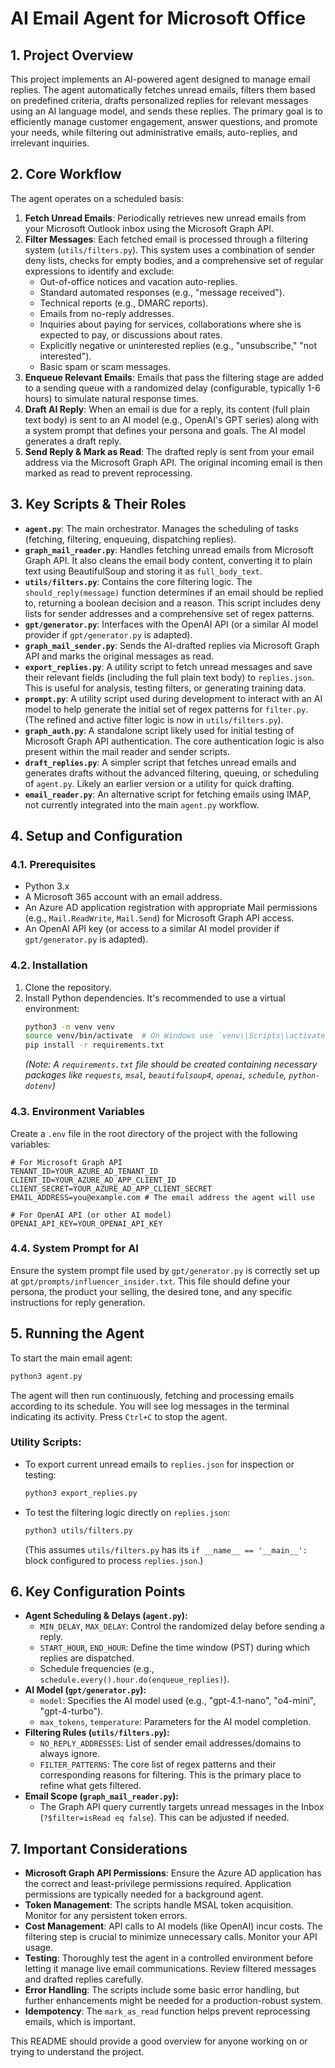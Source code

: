 # AI Email Agent for Microsoft Office

## 1. Project Overview

This project implements an AI-powered agent designed to manage email replies. The agent automatically fetches unread emails, filters them based on predefined criteria, drafts personalized replies for relevant messages using an AI language model, and sends these replies. The primary goal is to efficiently manage customer engagement, answer questions, and promote your needs, while filtering out administrative emails, auto-replies, and irrelevant inquiries.

## 2. Core Workflow

The agent operates on a scheduled basis:

1.  **Fetch Unread Emails**: Periodically retrieves new unread emails from your Microsoft Outlook inbox using the Microsoft Graph API.
2.  **Filter Messages**: Each fetched email is processed through a filtering system (`utils/filters.py`). This system uses a combination of sender deny lists, checks for empty bodies, and a comprehensive set of regular expressions to identify and exclude:
    *   Out-of-office notices and vacation auto-replies.
    *   Standard automated responses (e.g., "message received").
    *   Technical reports (e.g., DMARC reports).
    *   Emails from no-reply addresses.
    *   Inquiries about paying for services, collaborations where she is expected to pay, or discussions about rates.
    *   Explicitly negative or uninterested replies (e.g., "unsubscribe," "not interested").
    *   Basic spam or scam messages.
3.  **Enqueue Relevant Emails**: Emails that pass the filtering stage are added to a sending queue with a randomized delay (configurable, typically 1-6 hours) to simulate natural response times.
4.  **Draft AI Reply**: When an email is due for a reply, its content (full plain text body) is sent to an AI model (e.g., OpenAI's GPT series) along with a system prompt that defines your persona and goals. The AI model generates a draft reply.
5.  **Send Reply & Mark as Read**: The drafted reply is sent from your email address via the Microsoft Graph API. The original incoming email is then marked as read to prevent reprocessing.

## 3. Key Scripts & Their Roles

*   **`agent.py`**: The main orchestrator. Manages the scheduling of tasks (fetching, filtering, enqueuing, dispatching replies).
*   **`graph_mail_reader.py`**: Handles fetching unread emails from Microsoft Graph API. It also cleans the email body content, converting it to plain text using BeautifulSoup and storing it as `full_body_text`.
*   **`utils/filters.py`**: Contains the core filtering logic. The `should_reply(message)` function determines if an email should be replied to, returning a boolean decision and a reason. This script includes deny lists for sender addresses and a comprehensive set of regex patterns.
*   **`gpt/generator.py`**: Interfaces with the OpenAI API (or a similar AI model provider if `gpt/generator.py` is adapted).
*   **`graph_mail_sender.py`**: Sends the AI-drafted replies via Microsoft Graph API and marks the original messages as read.
*   **`export_replies.py`**: A utility script to fetch unread messages and save their relevant fields (including the full plain text body) to `replies.json`. This is useful for analysis, testing filters, or generating training data.
*   **`prompt.py`**: A utility script used during development to interact with an AI model to help generate the initial set of regex patterns for `filter.py`. (The refined and active filter logic is now in `utils/filters.py`).
*   **`graph_auth.py`**: A standalone script likely used for initial testing of Microsoft Graph API authentication. The core authentication logic is also present within the mail reader and sender scripts.
*   **`draft_replies.py`**: A simpler script that fetches unread emails and generates drafts without the advanced filtering, queuing, or scheduling of `agent.py`. Likely an earlier version or a utility for quick drafting.
*   **`email_reader.py`**: An alternative script for fetching emails using IMAP, not currently integrated into the main `agent.py` workflow.

## 4. Setup and Configuration

### 4.1. Prerequisites
*   Python 3.x
*   A Microsoft 365 account with an email address.
*   An Azure AD application registration with appropriate Mail permissions (e.g., `Mail.ReadWrite`, `Mail.Send`) for Microsoft Graph API access.
*   An OpenAI API key (or access to a similar AI model provider if `gpt/generator.py` is adapted).

### 4.2. Installation
1.  Clone the repository.
2.  Install Python dependencies. It's recommended to use a virtual environment:
    ```bash
    python3 -m venv venv
    source venv/bin/activate  # On Windows use `venv\\Scripts\\activate`
    pip install -r requirements.txt 
    ```
    *(Note: A `requirements.txt` file should be created containing necessary packages like `requests`, `msal`, `beautifulsoup4`, `openai`, `schedule`, `python-dotenv`)*

### 4.3. Environment Variables
Create a `.env` file in the root directory of the project with the following variables:

```env
# For Microsoft Graph API
TENANT_ID=YOUR_AZURE_AD_TENANT_ID
CLIENT_ID=YOUR_AZURE_AD_APP_CLIENT_ID
CLIENT_SECRET=YOUR_AZURE_AD_APP_CLIENT_SECRET
EMAIL_ADDRESS=you@example.com # The email address the agent will use

# For OpenAI API (or other AI model)
OPENAI_API_KEY=YOUR_OPENAI_API_KEY
```

### 4.4. System Prompt for AI
Ensure the system prompt file used by `gpt/generator.py` is correctly set up at `gpt/prompts/influencer_insider.txt`. This file should define your persona, the product your selling, the desired tone, and any specific instructions for reply generation.

## 5. Running the Agent

To start the main email agent:
```bash
python3 agent.py
```
The agent will then run continuously, fetching and processing emails according to its schedule. You will see log messages in the terminal indicating its activity. Press `Ctrl+C` to stop the agent.

### Utility Scripts:
*   To export current unread emails to `replies.json` for inspection or testing:
    ```bash
    python3 export_replies.py
    ```
*   To test the filtering logic directly on `replies.json`:
    ```bash
    python3 utils/filters.py 
    ```
    (This assumes `utils/filters.py` has its `if __name__ == '__main__':` block configured to process `replies.json`.)

## 6. Key Configuration Points

*   **Agent Scheduling & Delays (`agent.py`):**
    *   `MIN_DELAY`, `MAX_DELAY`: Control the randomized delay before sending a reply.
    *   `START_HOUR`, `END_HOUR`: Define the time window (PST) during which replies are dispatched.
    *   Schedule frequencies (e.g., `schedule.every().hour.do(enqueue_replies)`).
*   **AI Model (`gpt/generator.py`):**
    *   `model`: Specifies the AI model used (e.g., "gpt-4.1-nano", "o4-mini", "gpt-4-turbo").
    *   `max_tokens`, `temperature`: Parameters for the AI model completion.
*   **Filtering Rules (`utils/filters.py`):**
    *   `NO_REPLY_ADDRESSES`: List of sender email addresses/domains to always ignore.
    *   `FILTER_PATTERNS`: The core list of regex patterns and their corresponding reasons for filtering. This is the primary place to refine what gets filtered.
*   **Email Scope (`graph_mail_reader.py`):**
    *   The Graph API query currently targets unread messages in the Inbox (`?$filter=isRead eq false`). This can be adjusted if needed.

## 7. Important Considerations

*   **Microsoft Graph API Permissions**: Ensure the Azure AD application has the correct and least-privilege permissions required. Application permissions are typically needed for a background agent.
*   **Token Management**: The scripts handle MSAL token acquisition. Monitor for any persistent token errors.
*   **Cost Management**: API calls to AI models (like OpenAI) incur costs. The filtering step is crucial to minimize unnecessary calls. Monitor your API usage.
*   **Testing**: Thoroughly test the agent in a controlled environment before letting it manage live email communications. Review filtered messages and drafted replies carefully.
*   **Error Handling**: The scripts include some basic error handling, but further enhancements might be needed for a production-robust system.
*   **Idempotency**: The `mark_as_read` function helps prevent reprocessing emails, which is important.

This README should provide a good overview for anyone working on or trying to understand the project. 
